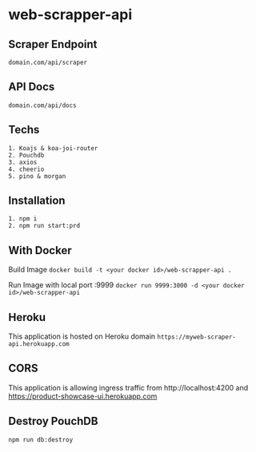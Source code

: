 # web-scrapper-api

## Scraper Endpoint
`domain.com/api/scraper`

## API Docs
`domain.com/api/docs`

## Techs
```
1. Koajs & koa-joi-router
2. Pouchdb
3. axios
4. cheerio
5. pino & morgan
```

## Installation
```
1. npm i
2. npm run start:prd
```

## With Docker
Build Image
`docker build -t <your docker id>/web-scrapper-api .`

Run Image with local port :9999
`docker run 9999:3000 -d <your docker id>/web-scrapper-api`

## Heroku
This application is hosted on Heroku domain `https://myweb-scraper-api.herokuapp.com`

## CORS
This application is allowing ingress traffic from http://localhost:4200 and https://product-showcase-ui.herokuapp.com

## Destroy PouchDB
`npm run db:destroy`